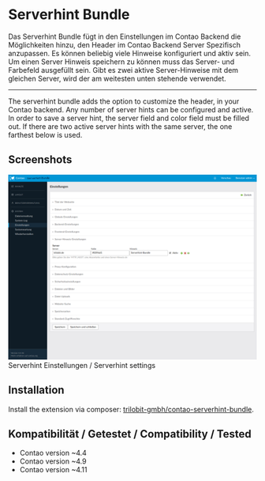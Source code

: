 Serverhint Bundle
================

Das Serverhint Bundle fügt in den Einstellungen im Contao Backend die Möglichkeiten hinzu, den Header im Contao Backend Server Spezifisch anzupassen. Es können beliebig viele Hinweise konfiguriert und aktiv sein. Um einen Server Hinweis speichern zu können muss das Server- und Farbefeld ausgefüllt sein. Gibt es zwei aktive Server-Hinweise mit dem gleichen Server, wird der am weitesten unten stehende verwendet.

---

The serverhint bundle adds the option to customize the header, in your Contao backend. Any number of server hints can be configured and active. In order to save a server hint, the server field and color field must be filled out. If there are two active server hints with the same server, the one farthest below is used.


Screenshots
-----------

![](docs/images/serverhint_backend.png)
Serverhint Einstellungen / Serverhint settings


Installation
------------

Install the extension via composer: [trilobit-gmbh/contao-serverhint-bundle](https://packagist.org/packages/trilobit-gmbh/contao-serverhint-bundle).


Kompatibilität / Getestet / Compatibility / Tested
--------------------------------------------------

- Contao version ~4.4
- Contao version ~4.9
- Contao version ~4.11